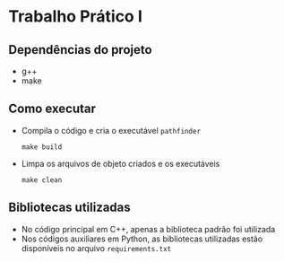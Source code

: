 # Trabalho Prático I

## Dependências do projeto

- g++
- make

## Como executar

- Compila o código e cria o executável `pathfinder`

    `make build`

- Limpa os arquivos de objeto criados e os executáveis

    `make clean`

## Bibliotecas utilizadas

- No código principal em C++, apenas a biblioteca padrão foi utilizada
- Nos códigos auxiliares em Python, as bibliotecas utilizadas estão disponíveis no arquivo `requirements.txt`
